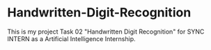 # Handwritten-Digit-Recognition
This is my project Task 02 "Handwritten Digit Recognition" for SYNC INTERN as a Artificial Intelligence Internship.
